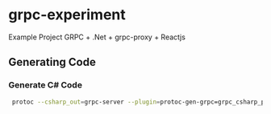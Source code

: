 # grpc-experiment
Example Project GRPC + .Net + grpc-proxy + Reactjs



## Generating Code

### Generate C# Code
```bash
 protoc --csharp_out=grpc-server --plugin=protoc-gen-grpc=grpc_csharp_plugin ./protobuf/todo.proto
```